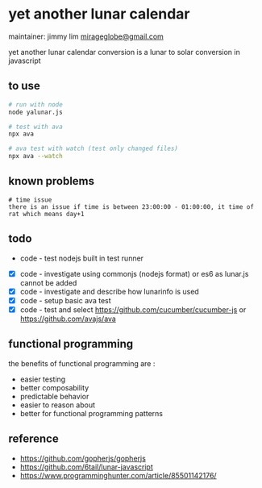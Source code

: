 # yet another lunar calendar

maintainer: jimmy lim <mirageglobe@gmail.com>

yet another lunar calendar conversion is a lunar to solar conversion in javascript

## to use

```bash
# run with node
node yalunar.js

# test with ava
npx ava

# ava test with watch (test only changed files)
npx ava --watch
```

## known problems

```text
# time issue
there is an issue if time is between 23:00:00 - 01:00:00, it time of rat which means day+1
```

## todo

- code - test nodejs built in test runner
- [x] code - investigate using commonjs (nodejs format) or es6 as lunar.js cannot be added 
- [x] code - investigate and describe how lunarinfo is used
- [x] code - setup basic ava test
- [x] code - test and select <https://github.com/cucumber/cucumber-js> or <https://github.com/avajs/ava>

## functional programming

the benefits of functional programming are :

- easier testing
- better composability
- predictable behavior
- easier to reason about
- better for functional programming patterns

## reference

- <https://github.com/gopherjs/gopherjs>
- <https://github.com/6tail/lunar-javascript>
- <https://www.programminghunter.com/article/85501142176/>
